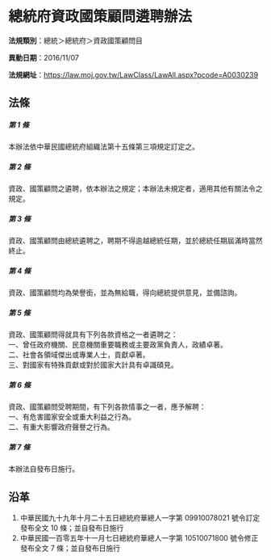 # 總統府資政國策顧問遴聘辦法



**法規類別**：總統＞總統府＞資政國策顧問目

**異動日期**：2016/11/07  

**法規網址**：https://law.moj.gov.tw/LawClass/LawAll.aspx?pcode=A0030239



## 法條
##### 第 1 條
本辦法依中華民國總統府組織法第十五條第三項規定訂定之。

##### 第 2 條
資政、國策顧問之遴聘，依本辦法之規定；本辦法未規定者，適用其他有關法令之規定。

##### 第 3 條
資政、國策顧問由總統遴聘之，聘期不得逾越總統任期，並於總統任期屆滿時當然終止。

##### 第 4 條
資政、國策顧問均為榮譽銜，並為無給職，得向總統提供意見，並備諮詢。

##### 第 5 條
資政、國策顧問得就具有下列各款資格之一者遴聘之：  
一、曾任政府機關、民意機關重要職務或主要政黨負責人，政績卓著。  
二、社會各領域傑出或專業人士，貢獻卓著。  
三、對國家有特殊貢獻或對於國家大計具有卓識碩見。

##### 第 6 條
資政、國策顧問受聘期間，有下列各款情事之一者，應予解聘：  
一、有危害國家安全或重大利益之行為。  
二、有重大影響政府聲譽之行為。

##### 第 7 條
本辦法自發布日施行。

## 沿革
1. 中華民國九十九年十月二十五日總統府華總人一字第 09910078021  號令訂定發布全文 10 條；並自發布日施行
1. 中華民國一百零五年十一月七日總統府華總人一字第 10510071800  號令修正發布全文 7  條；並自發布日施行
